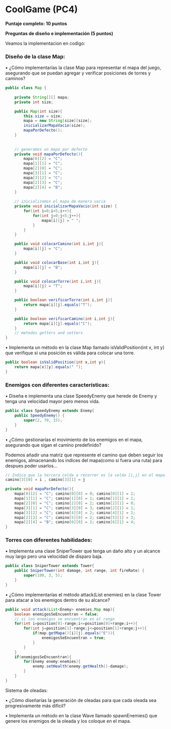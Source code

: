 # CoolGame (PC4)

**Puntaje completo: 10 puntos**

**Preguntas de diseño e implementación (5 puntos)**


Veamos la implementacion en codigo:

### Diseño de la clase Map:

• ¿Cómo implementarías la clase Map para representar el mapa del juego, asegurando que se
puedan agregar y verificar posiciones de torres y caminos?

```java
public class Map {
    
    private String[][] mapa;
    private int size;

    public Map(int size){
        this.size = size;
        mapa = new String[size][size];
        inicializarMapaVacio(size);
        mapaPorDefecto();
    }
    
    
    // generamos un mapa por defecto
    private void mapaPorDefecto(){
        mapa[0][2] = "C";
        mapa[1][1] = "C";
        mapa[2][0] = "C";
        mapa[3][1] = "C";
        mapa[3][2] = "C";
        mapa[2][3] = "C";
        mapa[2][4] = "B";
    }
    
    // inicializamos el mapa de manera vacia
    private void inicializarMapaVacio(int size) {
        for(int i=0;i<5;i++){
            for(int j=0;j<5;j++){
                mapa[i][j] = " ";
            }
        }
    }

    public void colocarCamino(int i,int j){
        mapa[i][j] = "C";
    }

    public void colocarBase(int i,int j){
        mapa[i][j] = "B";
    }

    public void colocarTorre(int i,int j){
        mapa[i][j] = "T";
    }

    public boolean verificarTorre(int i,int j){
        return mapa[i][j].equals("T");
    }

    public boolean verificarCamino(int i,int j){
        return mapa[i][j].equals("C");
    }
    // metodos getters and setters 
}

```

• Implementa un método en la clase Map llamado isValidPosition(int x, int y) que verifique si
una posición es válida para colocar una torre.

```java
public boolean isValidPosition(int x,int y){
    return mapa[x][y].equals(" ");
}
```

### Enemigos con diferentes características:

• Diseña e implementa una clase SpeedyEnemy que herede de Enemy y tenga una velocidad
mayor pero menos vida.

```java
public class SpeedyEnemy extends Enemy{
    public SpeedyEnemy() {
        super(2, 70, 15);
    }
}
```

• ¿Cómo gestionarías el movimiento de los enemigos en el mapa, asegurando que sigan el
camino predefinido?

Podemos añadir una matriz que represente el camino que deben seguir los enemigos, almacenando los indices del mapa(como si fuera una ruta)
para despues poder usarlos...


```java
// Indica que la tercera celda a recorrer es la celda [i,j] en el mapa.
camino[3][0] = i , camino[3][1] = j
```

```java
private void mapaPorDefecto(){
    mapa[0][2] = "C"; camino[0][0] = 0; camino[0][1] = 2;
    mapa[1][1] = "C"; camino[1][0] = 1; camino[1][1] = 1;
    mapa[2][0] = "C"; camino[2][0] = 2; camino[2][1] = 0;
    mapa[3][1] = "C"; camino[3][0] = 3; camino[2][1] = 1;
    mapa[3][2] = "C"; camino[4][0] = 2; camino[4][1] = 2;
    mapa[2][3] = "C"; camino[5][0] = 2; camino[5][1] = 3;
    mapa[2][4] = "B"; camino[6][0] = 2; camino[6][1] = 4;
}

```


### Torres con diferentes habilidades:

• Implementa una clase SniperTower que tenga un daño alto y un alcance muy largo pero una
velocidad de disparo baja.

```java
public class SniperTower extends Tower{
    public SniperTower(int damage, int range, int fireRate) {
        super(100, 3, 5);
    }
}
```

• ¿Cómo implementarías el método attack(List<Enemy> enemies) en la clase Tower para
atacar a los enemigos dentro de su alcance?


```java
public void attack(List<Enemy> enemies,Map map){
    boolean enemigosSeEncuentran = false;
    // si los enemigos se encuentran en el rango
    for(int i=position[0]-range;i<=position[0]+range;i++){
        for(int j=position[1]-range;j<=position[1]+range;j++){
            if(map.getMapa()[i][j].equals("E")){
                enemigosSeEncuentran = true;
            }
        }
    }
    if(enemigosSeEncuentran){
        for(Enemy enemy:enemies){
            enemy.setHealth(enemy.getHealth()-damage);
        }
    }
}
```

Sistema de oleadas:

• ¿Cómo diseñarías la generación de oleadas para que cada oleada sea progresivamente más
difícil?

• Implementa un método en la clase Wave llamado spawnEnemies() que genere los enemigos
de la oleada y los coloque en el mapa.